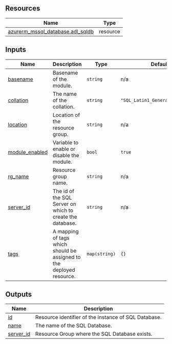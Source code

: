 <!-- BEGIN_TF_DOCS -->
## Resources

| Name | Type |
|------|------|
| [azurerm_mssql_database.adl_sqldb](https://registry.terraform.io/providers/hashicorp/azurerm/latest/docs/resources/mssql_database) | resource |

## Inputs

| Name | Description | Type | Default | Required |
|------|-------------|------|---------|:--------:|
| <a name="input_basename"></a> [basename](#input\_basename) | Basename of the module. | `string` | n/a | yes |
| <a name="input_collation"></a> [collation](#input\_collation) | The name of the collation. | `string` | `"SQL_Latin1_General_CP1_CI_AS"` | no |
| <a name="input_location"></a> [location](#input\_location) | Location of the resource group. | `string` | n/a | yes |
| <a name="input_module_enabled"></a> [module\_enabled](#input\_module\_enabled) | Variable to enable or disable the module. | `bool` | `true` | no |
| <a name="input_rg_name"></a> [rg\_name](#input\_rg\_name) | Resource group name. | `string` | n/a | yes |
| <a name="input_server_id"></a> [server\_id](#input\_server\_id) | The id of the SQL Server on which to create the database. | `string` | n/a | yes |
| <a name="input_tags"></a> [tags](#input\_tags) | A mapping of tags which should be assigned to the deployed resource. | `map(string)` | `{}` | no |

## Outputs

| Name | Description |
|------|-------------|
| <a name="output_id"></a> [id](#output\_id) | Resource identifier of the instance of SQL Database. |
| <a name="output_name"></a> [name](#output\_name) | The name of the SQL Database. |
| <a name="output_server_id"></a> [server\_id](#output\_server\_id) | Resource Group where the SQL Database exists. |
<!-- END_TF_DOCS -->